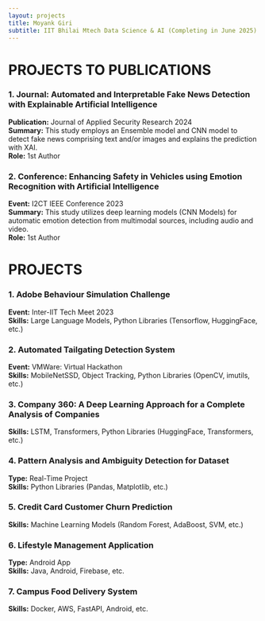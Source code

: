 ```yaml
---
layout: projects
title: Moyank Giri
subtitle: IIT Bhilai Mtech Data Science & AI (Completing in June 2025) , BTech in CSE from PES with a Specialization in "Machine Intelligence and Data Science"
---
```

# PROJECTS TO PUBLICATIONS

### 1. Journal: Automated and Interpretable Fake News Detection with Explainable Artificial Intelligence
**Publication:** Journal of Applied Security Research 2024  
**Summary:** This study employs an Ensemble model and CNN model to detect fake news comprising text and/or images and explains the prediction with XAI.  
**Role:** 1st Author

### 2. Conference: Enhancing Safety in Vehicles using Emotion Recognition with Artificial Intelligence
**Event:** I2CT IEEE Conference 2023  
**Summary:** This study utilizes deep learning models (CNN Models) for automatic emotion detection from multimodal sources, including audio and video.  
**Role:** 1st Author

# PROJECTS

### 1. Adobe Behaviour Simulation Challenge
**Event:** Inter-IIT Tech Meet 2023  
**Skills:** Large Language Models, Python Libraries (Tensorflow, HuggingFace, etc.)

### 2. Automated Tailgating Detection System
**Event:** VMWare: Virtual Hackathon  
**Skills:** MobileNetSSD, Object Tracking, Python Libraries (OpenCV, imutils, etc.)

### 3. Company 360: A Deep Learning Approach for a Complete Analysis of Companies
**Skills:** LSTM, Transformers, Python Libraries (HuggingFace, Transformers, etc.)

### 4. Pattern Analysis and Ambiguity Detection for Dataset
**Type:** Real-Time Project  
**Skills:** Python Libraries (Pandas, Matplotlib, etc.)

### 5. Credit Card Customer Churn Prediction
**Skills:** Machine Learning Models (Random Forest, AdaBoost, SVM, etc.)

### 6. Lifestyle Management Application
**Type:** Android App  
**Skills:** Java, Android, Firebase, etc.

### 7. Campus Food Delivery System
**Skills:** Docker, AWS, FastAPI, Android, etc.